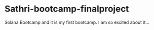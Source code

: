 # Sathri-bootcamp-finalproject
Solana Bootcamp and it is my first bootcamp. I am so excited about it...
